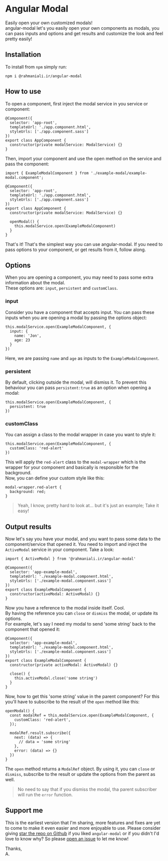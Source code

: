 # Angular Modal

Easily open your own customized modals!  
angular-modal let's you easily open your own components as modals, you can pass inputs and options and get results and customize the look and feel pretty easily!

## Installation
To install from ```npm``` simply run:
```
npm i @rahmaniali.ir/angular-modal
```

## How to use
To open a component, first inject the modal service in you service or component:
```
@Component({
  selector: 'app-root',
  templateUrl: './app.component.html',
  styleUrls: ['./app.component.sass']
})
export class AppComponent {
  constructor(private modalService: ModalService) {}
}
```

Then, import your component and use the open method on the service and pass the component:
```
import { ExampleModalComponent } from './example-modal/example-modal.component';

@Component({
  selector: 'app-root',
  templateUrl: './app.component.html',
  styleUrls: ['./app.component.sass']
})
export class AppComponent {
  constructor(private modalService: ModalService) {}

  openModal() {
    this.modalService.open(ExampleModalComponent)
  }
}
```

That's it! That's the simplest way you can use angular-modal. If you need to pass options to your component, or get results from it, follow along.

## Options
When you are opening a component, you may need to pass some extra information about the modal.  
These options are: ```input```, ```persistent``` and ```customClass```.

### input
Consider you have a component that accepts input. You can pass these inputs when you are opening a modal by passing the options object:
```
this.modalService.open(ExampleModalComponent, {
  input: {
    name: 'Jon',
    age: 23
  }
})
```
Here, we are passing ```name``` and ```age``` as inputs to the ```ExampleModalComponent```.

### persistent
By default, clicking outside the modal, will dismiss it. To prevent this behaviour you can pass ```persistent:true``` as an option when opening a modal:
```
this.modalService.open(ExampleModalComponent, {
  persistent: true
})
```

### customClass
You can assign a class to the modal wrapper in case you want to style it:
```
this.modalService.open(ExampleModalComponent, {
  customClass: 'red-alert'
})
```
This will apply the ```red-alert``` class to the ```modal-wrapper``` which is the wrapper for your component and basically is responsible for the background.  
Now, you can define your custom style like this:
```
modal-wrapper.red-alert {
  background: red;
}
```
> Yeah, I know, pretty hard to look at... but it's just an example; Take it easy!

## Output results
Now let's say you have your modal, and you want to pass some data to the component/service that opened it. You need to import and inject the ```ActiveModal``` service in your component. Take a look:
```
import { ActiveModal } from '@rahmaniali.ir/angular-modal'

@Component({
  selector: 'app-example-modal',
  templateUrl: './example-modal.component.html',
  styleUrls: ['./example-modal.component.sass']
})
export class ExampleModalComponent {
  constructor(activeModal: ActiveModal) {}
}
```

Now you have a reference to the modal inside itself. Cool.  
By having the reference you can ```close``` or ```dismiss``` the modal, or update its options.  
For example, let's say I need my modal to send 'some string' back to the component that opened it:
```
@Component({
  selector: 'app-example-modal',
  templateUrl: './example-modal.component.html',
  styleUrls: ['./example-modal.component.sass']
})
export class ExampleModalComponent {
  constructor(private activeModal: ActiveModal) {}

  close() {
    this.activeModal.close('some string')
  }
}
```
Now, how to get this 'some string' value in the parent component? For this you'll have to subscribe to the result of the ```open``` method like this:
```
openModal() {
  const modalRef = this.modalService.open(ExampleModalComponent, {
    customClass: 'red-alert',
  });

  modalRef.result.subscribe({
    next: (data) => {
      // data = 'some string'
    },
    error: (data) => {}
  })
}
```

The ```open``` method returns a ```ModalRef``` object. By using it, you can ```close``` or ```dismiss```, subscribe to the result or update the options from the parent as well.  
> No need to say that if you dismiss the modal, tha parent subscriber will run the ```error``` function.

## Support me
This is the earliest version that I'm sharing, more features and fixes are yet to come to make it even easier and more enjoyable to use. Please consider giving [star the repo on Github](https://github.com/rahmaniali-ir/angular-modal) if you liked ```angular-modal``` or if you didn't I'd love to know why? So please [open an issue](https://github.com/rahmaniali-ir/angular-modal/issues/new) to let me know!

Thanks,  
A.
